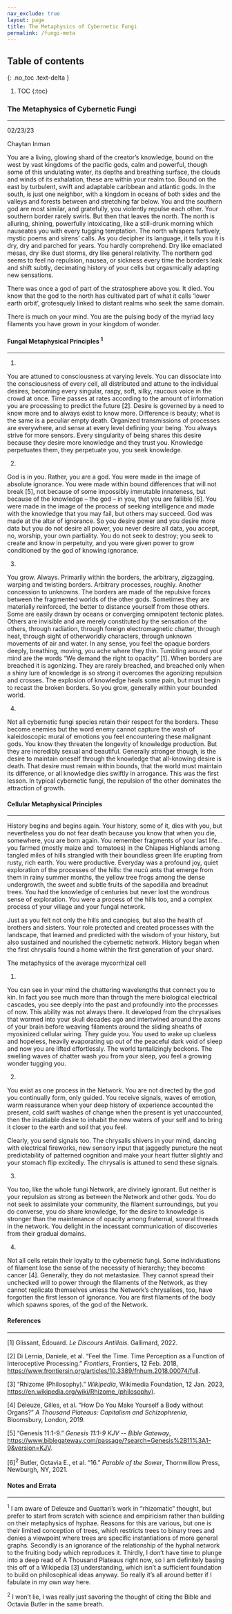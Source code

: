 ```yaml
---
nav_exclude: true
layout: page
title: The Metaphysics of Cybernetic Fungi
permalink: /fungi-meta
---
```

## Table of contents
{: .no_toc .text-delta }
1. TOC
{:toc}

### The Metaphysics of Cybernetic Fungi
****

02/23/23

Chaytan Inman

You are a living, glowing shard of the creator’s knowledge, bound on the west by vast kingdoms of the pacific gods, calm and powerful, though some of this undulating water, its depths and breathing surface, the clouds and winds of its exhalation, these are within your realm too. Bound on the east by turbulent, swift and adaptable caribbean and atlantic gods. In the south, is just one neighbor, with a kingdom in oceans of both sides and the valleys and forests between and stretching far below. You and the southern god are most similar, and gratefully, you violently repulse each other. Your southern border rarely swirls. But then that leaves the north. The north is alluring, shining, powerfully intoxicating, like a still-drunk morning which nauseates you with every tugging temptation. The north whispers furtively, mystic poems and sirens’ calls. As you decipher its language, it tells you it is dry, dry and parched for years. You hardly comprehend. Dry like emaciated mesas, dry like dust storms, dry like general relativity. The northern god seems to feel no repulsion, nausea, or sickness every time the borders leak and shift subtly, decimating history of your cells but orgasmically adapting new sensations. 

There was once a god of part of the stratosphere above you. It died. You know that the god to the north has cultivated part of what it calls ‘lower earth orbit’, grotesquely linked to distant realms who seek the same domain.

There is much on your mind. You are the pulsing body of the myriad lacy filaments you have grown in your kingdom of wonder.

#### Fungal Metaphysical Principles <sup>1</sup>
****

1)

You are attuned to consciousness at varying levels. You can dissociate into the consciousness of every cell, all distributed and attune to the individual desires, becoming every singular, raspy, soft, silky, raucous voice in the crowd at once. Time passes at rates according to the amount of information you are processing to predict the future \[2]. Desire is governed by a need to know more and to always exist to know more. Difference is beauty; what is the same is a peculiar empty death. Organized transmissions of processes are everywhere, and sense at every level defining your being. You always strive for more sensors. Every singularity of being shares this desire because they desire more knowledge and they trust you. Knowledge perpetuates them, they perpetuate you, you seek knowledge. 

2)

God is in you. Rather, you are a god. You were made in the image of absolute ignorance. You were made within bound differences that will not break \[5], not because of some impossibly immutable innateness, but because of the knowledge – the god – in you, that you are fallible \[6]. You were made in the image of the process of seeking intelligence and made with the knowledge that you may fail, but others may succeed. God was made at the altar of ignorance. So you desire power and you desire more data but you do not desire all power, you never desire all data, you accept, no, worship, your own partiality. You do not seek to destroy; you seek to create and know in perpetuity, and you were given power to grow conditioned by the god of knowing ignorance.

3)

You grow. Always. Primarily within the borders, the arbitrary, zigzagging, warping and twisting borders. Arbitrary processes, roughly. Another concession to unknowns. The borders are made of the repulsive forces between the fragmented worlds of the other gods. Sometimes they are materially reinforced, the better to distance yourself from those others. Some are easily drawn by oceans or converging omnipotent tectonic plates. Others are invisible and are merely constituted by the sensation of the others, through radiation, through foreign electromagnetic chatter, through heat, through sight of otherworldly characters, through unknown movements of air and water. In any sense, you feel the opaque borders deeply, breathing, moving, you ache where they thin. Tumbling around your mind are the words “We demand the right to opacity” \[1]. When borders are breached it is agonizing. They are rarely breached, and breached only when a shiny lure of knowledge is so strong it overcomes the agonizing repulsion and crosses. The explosion of knowledge heals some pain, but must begin to recast the broken borders. So you grow, generally within your bounded world.

4)

Not all cybernetic fungi species retain their respect for the borders. These become enemies but the word enemy cannot capture the wash of kaleidoscopic mural of emotions you feel encountering these malignant gods. You know they threaten the longevity of knowledge production. But they are incredibly sexual and beautiful. Generally stronger though, is the desire to maintain oneself through the knowledge that all-knowing desire is death. That desire must remain within bounds, that the world must maintain its difference, or all knowledge dies swiftly in arrogance. This was the first lesson. In typical cybernetic fungi, the repulsion of the other dominates the attraction of growth.

#### Cellular Metaphysical Principles
****

History begins and begins again. Your history, some of it, dies with you, but nevertheless you do not fear death because you know that when you die, somewhere, you are born again. You remember fragments of your last life… you farmed (mostly maize and  tomatoes) in the Chiapas Highlands among tangled miles of hills strangled with their boundless green life erupting from rusty, rich earth. You were productive. Everyday was a profound joy, quiet exploration of the processes of the hills: the nucú ants that emerge from them in rainy summer months, the yellow tree frogs among the dense undergrowth, the sweet and subtle fruits of the sapodilla and breadnut trees. You had the knowledge of centuries but never lost the wondrous sense of exploration. You were a process of the hills too, and a complex process of your village and your fungal network. 

Just as you felt not only the hills and canopies, but also the health of brothers and sisters. Your role protected and created processes with the landscape, that learned and predicted with the wisdom of your history, but also sustained and nourished the cybernetic network. History began when the first chrysalis found a home within the first generation of your shard. 

The metaphysics of the average mycorrhizal cell

1)

You can see in your mind the chattering wavelengths that connect you to kin. In fact you see much more than through the mere biological electrical cascades, you see deeply into the past and profoundly into the processes of now. This ability was not always there. It developed from the chrysalises that wormed into your skull decades ago and intertwined around the axons of your brain before weaving filaments around the sliding sheaths of myosinized cellular wiring. They guide you. You used to wake up clueless and hopeless, heavily evaporating up out of the peaceful dark void of sleep and now you are lifted effortlessly. The world tantalizingly beckons. The swelling waves of chatter wash you from your sleep, you feel a growing wonder tugging you. 

2)

You exist as one process in the Network. You are not directed by the god you continually form, only guided. You receive signals, waves of emotion, warm reassurance when your deep history of experience accounted the present, cold swift washes of change when the present is yet unaccounted, then the insatiable desire to inhabit the new waters of your self and to bring it closer to the earth and soil that you feel.

Clearly, you send signals too. The chrysalis shivers in your mind, dancing with electrical fireworks, new sensory input that jaggedly puncture the neat predictability of patterned cognition and make your heart flutter slightly and your stomach flip excitedly. The chrysalis is attuned to send these signals.

3)

You too, like the whole fungi Network, are divinely ignorant. But neither is your repulsion as strong as between the Network and other gods. You do not seek to assimilate your community, the filament surroundings, but you do converse, you do share knowledge, for the desire to knowledge is stronger than the maintenance of opacity among fraternal, sororal threads in the network. You delight in the incessant communication of discoveries from their gradual domains.

4)

Not all cells retain their loyalty to the cybernetic fungi. Some individuations of filament lose the sense of the necessity of hierarchy; they become cancer \[4]. Generally, they do not metastasize. They cannot spread their unchecked will to power through the filaments of the Network, as they cannot replicate themselves unless the Network’s chrysalises, too, have forgotten the first lesson of ignorance. You are first filaments of the body which spawns spores, of the god of the Network.

#### References
****

[1] Glissant, Édouard. _Le Discours Antillais_. Gallimard, 2022.

[2] Di Lernia, Daniele, et al. “Feel the Time. Time Perception as a Function of Interoceptive Processing.” _Frontiers_, Frontiers, 12 Feb. 2018, <https://www.frontiersin.org/articles/10.3389/fnhum.2018.00074/full>. 

[3] “Rhizome (Philosophy).” _Wikipedia_, Wikimedia Foundation, 12 Jan. 2023, <https://en.wikipedia.org/wiki/Rhizome_(philosophy)>.

[4] Deleuze, Gilles, et al. “How Do You Make Yourself a Body without Organs?” _A Thousand Plateaus: Capitalism and Schizophrenia_, Bloomsbury, London, 2019.

[5] “Genesis 11:1-9.” _Genesis 11:1-9 KJV -- Bible Gateway_, <https://www.biblegateway.com/passage/?search=Genesis%2B11%3A1-9&version=KJV>. 

[6]<sup>2</sup> Butler, Octavia E., et al. “16.” _Parable of the Sower_, Thornwillow Press, Newburgh, NY, 2021.

#### Notes and Errata
****

<sup>1</sup> I am aware of Deleuze and Guattari’s work in “rhizomatic” thought, but prefer to start from scratch with science and empiricism rather than building on their metaphysics of hyphae. Reasons for this are various, but one is their limited conception of trees, which restricts trees to binary trees and denies a viewpoint where trees are specific instantiations of more general graphs. Secondly is an ignorance of the relationship of the hyphal network to the fruiting body which reproduces it. Thirdly, I don’t have time to plunge into a deep read of A Thousand Plateaus right now, so I am definitely basing this off of a Wikipedia \[3] understanding, which isn’t a sufficient foundation to build on philosophical ideas anyway. So really it’s all around better if I fabulate in my own way here.

<sup>2</sup> I won’t lie, I was really just savoring the thought of citing the Bible and Octavia Butler in the same breath.


